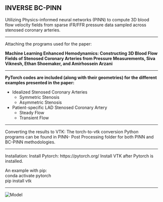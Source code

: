 ## INVERSE BC-PINN ##

Utilizing Physics-informed neural networks (PINN) to compute 3D blood flow velocity fields from sparse iFR/FFR pressure data sampled across stenosed coronary arteries. 
<hr>
Attaching the programs used for the paper:<br />

**Machine Learning Enhanced Hemodynamics: Constructing 3D Blood Flow Fields of Stenosed Coronary Arteries from Pressure Measurements, Siva Viknesh, Ethan Shoemaker, and Amirhossein Arzani**
<hr>

**PyTorch codes are included (along with their geometries) for the different examples presented in the paper:** 

- Idealized Stenosed Coronary Arteries
  *   Symmetric Stenosis
  *   Asymmetric Stenosis
- Patient-specific LAD Stenosed Coronary Artery
  * Steady Flow 
  * Transient Flow
<hr>
Converting the results to VTK: The torch-to-vtk conversion Python programs can be found in PINN- Post Processing folder for both PINN and BC-PINN methodologies.

<hr>
Installation:
Install Pytorch:
https://pytorch.org/
Install VTK after Pytorch is installed.

An example with pip: <br />
conda activate pytorch <br />
pip install vtk<br />
<hr>

![Model](https://github.com/siva-viknesh/Inverse-BC-PINN-Framework/blob/main/Patient-Specific%20LAD%20Coronary%20Artery/Figure.jpeg)

